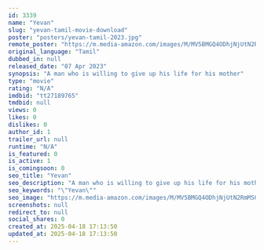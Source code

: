 ```yaml
---
id: 3339
name: "Yevan"
slug: "yevan-tamil-movie-download"
poster: "posters/yevan-tamil-2023.jpg"
remote_poster: "https://m.media-amazon.com/images/M/MV5BMGQ4ODhjNjUtN2RmMS00MjMxLWEyOWEtN2Q0NmM1NWJmYzc1XkEyXkFqcGdeQXVyMTA4MzQ4NzMw._V1_SX300.jpg"
original_language: "Tamil"
dubbed_in: null
released_date: "07 Apr 2023"
synopsis: "A man who is willing to give up his life for his mother"
type: "movie"
rating: "N/A"
imdbid: "tt27189765"
tmdbid: null
views: 0
likes: 0
dislikes: 0
author_id: 1
trailer_url: null
runtime: "N/A"
is_featured: 0
is_active: 1
is_comingsoon: 0
seo_title: "Yevan"
seo_description: "A man who is willing to give up his life for his mother"
seo_keywords: "\"Yevan\""
seo_image: "https://m.media-amazon.com/images/M/MV5BMGQ4ODhjNjUtN2RmMS00MjMxLWEyOWEtN2Q0NmM1NWJmYzc1XkEyXkFqcGdeQXVyMTA4MzQ4NzMw._V1_SX300.jpg"
screenshots: null
redirect_to: null
social_shares: 0
created_at: 2025-04-18 17:13:50
updated_at: 2025-04-18 17:13:50
---
```


